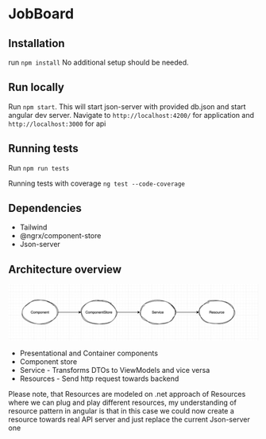 # JobBoard

## Installation

run `npm install`
No additional setup should be needed.

## Run locally

Run `npm start`.
This will start json-server with provided db.json and start angular dev server. Navigate to `http://localhost:4200/` for application and `http://localhost:3000` for api

## Running tests

Run `npm run tests`

Running tests with coverage `ng test --code-coverage`

## Dependencies
* Tailwind
* @ngrx/component-store
* Json-server

## Architecture overview
![Architecture](docs/arch.jpg)

* Presentational and Container components
* Component store
* Service - Transforms DTOs to ViewModels and vice versa
* Resources - Send http request towards backend

Please note, that Resources are modeled on .net approach of Resources where we can plug and play different resources, my understanding of resource pattern in angular is that in this case we could now create a resource towards real API server and just replace the current Json-server one

